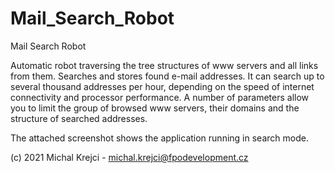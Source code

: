 # Mail_Search_Robot
Mail Search Robot

Automatic robot traversing the tree structures of www servers and all links from them. Searches and stores found e-mail addresses. It can search up to several thousand addresses per hour, depending on the speed of internet connectivity and processor performance. A number of parameters allow you to limit the group of browsed www servers, their domains and the structure of searched addresses.

The attached screenshot shows the application running in search mode.

(c) 2021 Michal Krejci - michal.krejci@fpodevelopment.cz
